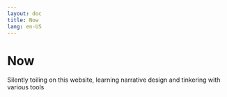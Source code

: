 ```yaml
---
layout: doc
title: Now
lang: en-US
---
```


# Now

Silently toiling on this website, learning narrative design and tinkering with various tools